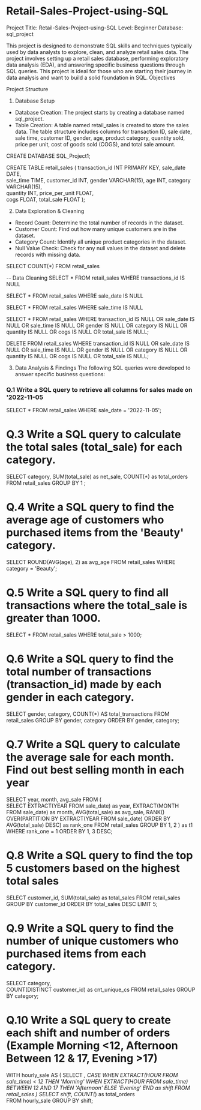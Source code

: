 # Retail-Sales-Project-using-SQL

Project Title: Retail-Sales-Project-using-SQL
Level: Beginner
Database: sql_project

This project is designed to demonstrate SQL skills and techniques typically used by data analysts to explore, clean, and analyze retail sales data. The project involves setting up a retail sales database, performing exploratory data analysis (EDA), and answering specific business questions through SQL queries. This project is ideal for those who are starting their journey in data analysis and want to build a solid foundation in SQL.
Objectives

Project Structure
1. Database Setup

- Database Creation: The project starts by creating a database named sql_project.
- Table Creation: A table named retail_sales is created to store the sales data. The table structure includes columns for transaction ID, sale date, sale time, customer ID, gender, age, product category, quantity sold, price per unit, cost of goods sold (COGS), and total sale amount.

CREATE DATABASE SQL_Project1;

CREATE TABLE retail_sales
            (
                transaction_id INT PRIMARY KEY,	
                sale_date DATE,	 
                sale_time TIME,	
                customer_id	INT,
                gender	VARCHAR(15),
                age	INT,
                category VARCHAR(15),	
                quantity	INT,
                price_per_unit FLOAT,	
                cogs	FLOAT,
                total_sale FLOAT
            );

2. Data Exploration & Cleaning

- Record Count: Determine the total number of records in the dataset.
- Customer Count: Find out how many unique customers are in the dataset.
- Category Count: Identify all unique product categories in the dataset.
- Null Value Check: Check for any null values in the dataset and delete records with missing data.

SELECT 
    COUNT(*) 
FROM retail_sales

-- Data Cleaning
SELECT * FROM retail_sales
WHERE transactions_id IS NULL

SELECT * FROM retail_sales
WHERE sale_date IS NULL

SELECT * FROM retail_sales
WHERE sale_time IS NULL

SELECT * FROM retail_sales
WHERE 
    transaction_id IS NULL OR sale_date IS NULL OR sale_time IS NULL
    OR
    gender IS NULL OR category IS NULL
    OR
    quantity IS NULL OR cogs IS NULL OR total_sale IS NULL;
    
DELETE FROM retail_sales
WHERE 
    transaction_id IS NULL OR sale_date IS NULL OR  sale_time IS NULL
    OR
    gender IS NULL OR category IS NULL
    OR
    quantity IS NULL OR cogs IS NULL OR total_sale IS NULL;

3. Data Analysis & Findings
The following SQL queries were developed to answer specific business questions:

### Q.1 Write a SQL query to retrieve all columns for sales made on '2022-11-05

  SELECT *
  FROM retail_sales 
  WHERE sale_date = '2022-11-05'; 

# Q.3 Write a SQL query to calculate the total sales (total_sale) for each category.

SELECT 
    category,
    SUM(total_sale) as net_sale,
    COUNT(*) as total_orders
FROM retail_sales
GROUP BY 1 ;

# Q.4 Write a SQL query to find the average age of customers who purchased items from the 'Beauty' category.

SELECT
    ROUND(AVG(age), 2) as avg_age
FROM retail_sales
WHERE category = 'Beauty';

# Q.5 Write a SQL query to find all transactions where the total_sale is greater than 1000.

SELECT * FROM retail_sales
WHERE total_sale > 1000;

#  Q.6 Write a SQL query to find the total number of transactions (transaction_id) made by each gender in each category.

SELECT 
    gender,
    category,
    COUNT(*) AS total_transactions
FROM 
    retail_sales
GROUP BY 
    gender, category
ORDER BY
    gender, category;

#  Q.7 Write a SQL query to calculate the average sale for each month. Find out best selling month in each year

SELECT 
       year,
       month,
    avg_sale
FROM 
(    
SELECT 
    EXTRACT(YEAR FROM sale_date) as year,
    EXTRACT(MONTH FROM sale_date) as month,
    AVG(total_sale) as avg_sale,
    RANK() OVER(PARTITION BY EXTRACT(YEAR FROM sale_date) ORDER BY AVG(total_sale) DESC) as rank_one
FROM retail_sales
GROUP BY 1, 2
) as t1 
WHERE rank_one = 1
ORDER BY 1, 3 DESC;

# Q.8 Write a SQL query to find the top 5 customers based on the highest total sales 

SELECT 
    customer_id,
    SUM(total_sale) as total_sales
FROM retail_sales
GROUP BY customer_id
ORDER BY total_sales DESC
LIMIT 5;

# Q.9 Write a SQL query to find the number of unique customers who purchased items from each category.


SELECT 
    category,    
    COUNT(DISTINCT customer_id) as cnt_unique_cs
FROM retail_sales
GROUP BY category;

# Q.10 Write a SQL query to create each shift and number of orders (Example Morning <12, Afternoon Between 12 & 17, Evening >17)

WITH hourly_sale
AS
(
SELECT *,
    CASE
        WHEN EXTRACT(HOUR FROM sale_time) < 12 THEN 'Morning'
        WHEN EXTRACT(HOUR FROM sale_time) BETWEEN 12 AND 17 THEN 'Afternoon'
        ELSE 'Evening'
    END as shift
FROM retail_sales
)
SELECT 
    shift,
    COUNT(*) as total_orders    
FROM hourly_sale
GROUP BY shift;
